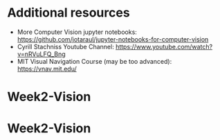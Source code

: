 # Additional resources

- More Computer Vision jupyter notebooks: https://github.com/jotaraul/jupyter-notebooks-for-computer-vision
- Cyrill Stachniss Youtube Channel: https://www.youtube.com/watch?v=nRVuLFQ_Bng
- MIT Visual Navigation Course (may be too advanced): https://vnav.mit.edu/ 
# Week2-Vision
# Week2-Vision
